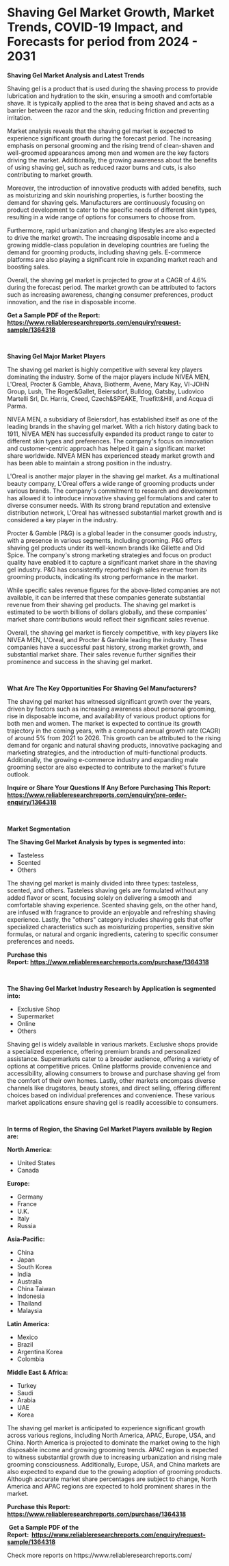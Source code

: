 <p><h1>Shaving Gel Market Growth, Market Trends, COVID-19 Impact, and Forecasts for period from 2024 - 2031</h1></p><p><strong>Shaving Gel Market Analysis and Latest Trends</strong></p>
<p><p>Shaving gel is a product that is used during the shaving process to provide lubrication and hydration to the skin, ensuring a smooth and comfortable shave. It is typically applied to the area that is being shaved and acts as a barrier between the razor and the skin, reducing friction and preventing irritation.</p><p>Market analysis reveals that the shaving gel market is expected to experience significant growth during the forecast period. The increasing emphasis on personal grooming and the rising trend of clean-shaven and well-groomed appearances among men and women are the key factors driving the market. Additionally, the growing awareness about the benefits of using shaving gel, such as reduced razor burns and cuts, is also contributing to market growth.</p><p>Moreover, the introduction of innovative products with added benefits, such as moisturizing and skin nourishing properties, is further boosting the demand for shaving gels. Manufacturers are continuously focusing on product development to cater to the specific needs of different skin types, resulting in a wide range of options for consumers to choose from.</p><p>Furthermore, rapid urbanization and changing lifestyles are also expected to drive the market growth. The increasing disposable income and a growing middle-class population in developing countries are fueling the demand for grooming products, including shaving gels. E-commerce platforms are also playing a significant role in expanding market reach and boosting sales.</p><p>Overall, the shaving gel market is projected to grow at a CAGR of 4.6% during the forecast period. The market growth can be attributed to factors such as increasing awareness, changing consumer preferences, product innovation, and the rise in disposable income.</p></p>
<p><strong>Get a Sample PDF of the Report:&nbsp; <a href="https://www.reliableresearchreports.com/enquiry/request-sample/1364318">https://www.reliableresearchreports.com/enquiry/request-sample/1364318</a></strong></p>
<p>&nbsp;</p>
<p><strong>Shaving Gel Major Market Players</strong></p>
<p><p>The shaving gel market is highly competitive with several key players dominating the industry. Some of the major players include NIVEA MEN, L'Oreal, Procter & Gamble, Ahava, Biotherm, Avene, Mary Kay, VI-JOHN Group, Lush, The Roger&Gallet, Beiersdorf, Bulldog, Gatsby, Ludovico Martelli Srl, Dr. Harris, Creed, Czech&SPEAKE, Truefitt&Hill, and Acqua di Parma.</p><p>NIVEA MEN, a subsidiary of Beiersdorf, has established itself as one of the leading brands in the shaving gel market. With a rich history dating back to 1911, NIVEA MEN has successfully expanded its product range to cater to different skin types and preferences. The company's focus on innovation and customer-centric approach has helped it gain a significant market share worldwide. NIVEA MEN has experienced steady market growth and has been able to maintain a strong position in the industry.</p><p>L'Oreal is another major player in the shaving gel market. As a multinational beauty company, L'Oreal offers a wide range of grooming products under various brands. The company's commitment to research and development has allowed it to introduce innovative shaving gel formulations and cater to diverse consumer needs. With its strong brand reputation and extensive distribution network, L'Oreal has witnessed substantial market growth and is considered a key player in the industry.</p><p>Procter & Gamble (P&G) is a global leader in the consumer goods industry, with a presence in various segments, including grooming. P&G offers shaving gel products under its well-known brands like Gillette and Old Spice. The company's strong marketing strategies and focus on product quality have enabled it to capture a significant market share in the shaving gel industry. P&G has consistently reported high sales revenue from its grooming products, indicating its strong performance in the market.</p><p>While specific sales revenue figures for the above-listed companies are not available, it can be inferred that these companies generate substantial revenue from their shaving gel products. The shaving gel market is estimated to be worth billions of dollars globally, and these companies' market share contributions would reflect their significant sales revenue.</p><p>Overall, the shaving gel market is fiercely competitive, with key players like NIVEA MEN, L'Oreal, and Procter & Gamble leading the industry. These companies have a successful past history, strong market growth, and substantial market share. Their sales revenue further signifies their prominence and success in the shaving gel market.</p></p>
<p>&nbsp;</p>
<p><strong>What Are The Key Opportunities For Shaving Gel Manufacturers?</strong></p>
<p><p>The shaving gel market has witnessed significant growth over the years, driven by factors such as increasing awareness about personal grooming, rise in disposable income, and availability of various product options for both men and women. The market is expected to continue its growth trajectory in the coming years, with a compound annual growth rate (CAGR) of around 5% from 2021 to 2026. This growth can be attributed to the rising demand for organic and natural shaving products, innovative packaging and marketing strategies, and the introduction of multi-functional products. Additionally, the growing e-commerce industry and expanding male grooming sector are also expected to contribute to the market's future outlook.</p></p>
<p><strong>Inquire or Share Your Questions If Any Before Purchasing This Report: <a href="https://www.reliableresearchreports.com/enquiry/pre-order-enquiry/1364318">https://www.reliableresearchreports.com/enquiry/pre-order-enquiry/1364318</a></strong></p>
<p>&nbsp;</p>
<p><strong>Market Segmentation</strong></p>
<p><strong>The Shaving Gel Market Analysis by types is segmented into:</strong></p>
<p><ul><li>Tasteless</li><li>Scented</li><li>Others</li></ul></p>
<p><p>The shaving gel market is mainly divided into three types: tasteless, scented, and others. Tasteless shaving gels are formulated without any added flavor or scent, focusing solely on delivering a smooth and comfortable shaving experience. Scented shaving gels, on the other hand, are infused with fragrance to provide an enjoyable and refreshing shaving experience. Lastly, the "others" category includes shaving gels that offer specialized characteristics such as moisturizing properties, sensitive skin formulas, or natural and organic ingredients, catering to specific consumer preferences and needs.</p></p>
<p><strong>Purchase this Report:&nbsp;<a href="https://www.reliableresearchreports.com/purchase/1364318">https://www.reliableresearchreports.com/purchase/1364318</a></strong></p>
<p>&nbsp;</p>
<p><strong>The Shaving Gel Market Industry Research by Application is segmented into:</strong></p>
<p><ul><li>Exclusive Shop</li><li>Supermarket</li><li>Online</li><li>Others</li></ul></p>
<p><p>Shaving gel is widely available in various markets. Exclusive shops provide a specialized experience, offering premium brands and personalized assistance. Supermarkets cater to a broader audience, offering a variety of options at competitive prices. Online platforms provide convenience and accessibility, allowing consumers to browse and purchase shaving gel from the comfort of their own homes. Lastly, other markets encompass diverse channels like drugstores, beauty stores, and direct selling, offering different choices based on individual preferences and convenience. These various market applications ensure shaving gel is readily accessible to consumers.</p></p>
<p>&nbsp;</p>
<p><strong>In terms of Region, the Shaving Gel Market Players available by Region are:</strong></p>
<p>
    <p> <strong> North America: </strong>
        <ul>
            <li>United States</li>
            <li>Canada</li>
        </ul>
        </p> 
    <p> <strong> Europe: </strong>
        <ul>
            <li>Germany</li>
            <li>France</li>
            <li>U.K.</li>
            <li>Italy</li>
            <li>Russia</li>
        </ul>
        </p> 
    <p> <strong> Asia-Pacific: </strong>
        <ul>
            <li>China</li>
            <li>Japan</li>
            <li>South Korea</li>
            <li>India</li>
            <li>Australia</li>
            <li>China Taiwan</li>
            <li>Indonesia</li>
            <li>Thailand</li>
            <li>Malaysia</li>
        </ul>
        </p> 
    <p> <strong> Latin America: </strong>
        <ul>
            <li>Mexico</li>
            <li>Brazil</li>
            <li>Argentina Korea</li>
            <li>Colombia</li>
        </ul>
        </p> 
    <p> <strong> Middle East & Africa: </strong>
        <ul>
            <li>Turkey</li>
            <li>Saudi</li>
            <li>Arabia</li>
            <li>UAE</li>
            <li>Korea</li>
        </ul>
    </p>
    </p>
<p><p>The shaving gel market is anticipated to experience significant growth across various regions, including North America, APAC, Europe, USA, and China. North America is projected to dominate the market owing to the high disposable income and growing grooming trends. APAC region is expected to witness substantial growth due to increasing urbanization and rising male grooming consciousness. Additionally, Europe, USA, and China markets are also expected to expand due to the growing adoption of grooming products. Although accurate market share percentages are subject to change, North America and APAC regions are expected to hold prominent shares in the market.</p></p>
<p><strong>Purchase this Report: <a href="https://www.reliableresearchreports.com/purchase/1364318">https://www.reliableresearchreports.com/purchase/1364318</a></strong></p>
<p>&nbsp;<strong>Get a Sample PDF of the Report:&nbsp;&nbsp;<a href="https://www.reliableresearchreports.com/enquiry/request-sample/1364318">https://www.reliableresearchreports.com/enquiry/request-sample/1364318</a></strong></p>
<p><strong></strong></p>
<p>Check more reports on https://www.reliableresearchreports.com/</p>